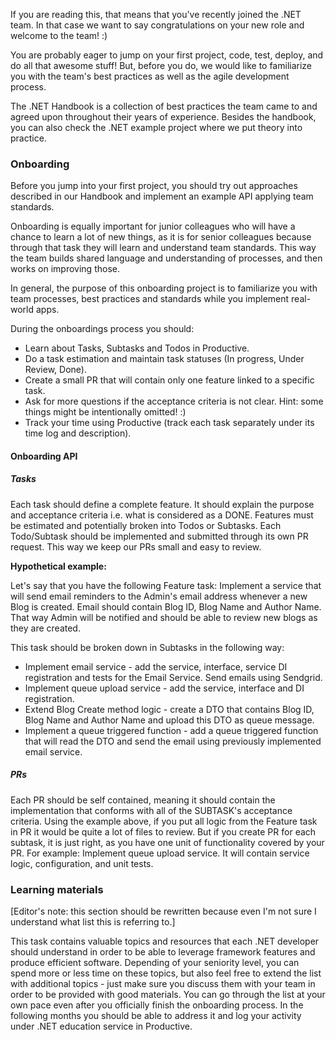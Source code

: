 If you are reading this, that means that you've recently joined the .NET team. In that case we want to say congratulations on your new role and welcome to the team! :)

You are probably eager to jump on your first project, code, test, deploy, and do all that awesome stuff! But, before you do, we would like to familiarize you with the team's best practices as well as the agile development process.

The .NET Handbook is a collection of best practices the team came to and agreed upon throughout their years of experience. Besides the handbook, you can also check the .NET example project where we put theory into practice.

### Onboarding

Before you jump into your first project, you should try out approaches described in our Handbook and implement an example API applying team standards.

Onboarding is equally important for junior colleagues who will have a chance to learn a lot of new things, as it is for senior colleagues because through that task they will learn and understand team standards. This way the team builds shared language and understanding of processes, and then works on improving those.

In general, the purpose of this onboarding project is to familiarize you with team processes, best practices and standards while you implement real-world apps.

During the onboardings process you should:

* Learn about Tasks, Subtasks and Todos in Productive.
* Do a task estimation and maintain task statuses (In progress, Under Review, Done).
* Create a small PR that will contain only one feature linked to a specific task.
* Ask for more questions if the acceptance criteria is not clear. Hint: some things might be intentionally omitted! :)
* Track your time using Productive (track each task separately under its time log and description).

#### Onboarding API

##### Tasks

Each task should define a complete feature. It should explain the purpose and acceptance criteria i.e. what is considered as a DONE. Features must be estimated and potentially broken into Todos or Subtasks. Each Todo/Subtask should be implemented and submitted through its own PR request. This way we keep our PRs small and easy to review.

__Hypothetical example:__

Let's say that you have the following Feature task:
    Implement a service that will send email reminders to the Admin's email address whenever a new Blog is created. Email should contain Blog ID, Blog Name and Author Name.
    That way Admin will be notified and should be able to review new blogs as they are created.

This task should be broken down in Subtasks in the following way:

  * Implement email service - add the service, interface, service DI registration and tests for the Email Service. Send emails using Sendgrid.
  * Implement queue upload service - add the service, interface and DI registration.
  * Extend Blog Create method logic - create a DTO that contains Blog ID, Blog Name and Author Name and upload this DTO as queue message.
  * Implement a queue triggered function - add a queue triggered function that will read the DTO and send the email using previously implemented email service.


##### PRs

Each PR should be self contained, meaning it should contain the implementation that conforms with all of the SUBTASK's acceptance criteria. Using the example above, if you put all logic from the Feature task in PR it would be quite a lot of files to review. But if you create PR for each subtask, it is just right, as you have one unit of functionality covered by your PR.
For example: Implement queue upload service. It will contain service logic, configuration, and unit tests.


### Learning materials
[Editor's note: this section should be rewritten because even I'm not sure I understand what list this is referring to.]

This task contains valuable topics and resources that each .NET developer should understand in order to be able to leverage framework features and produce efficient software.
Depending of your seniority level, you can spend more or less time on these topics, but also feel free to extend the list with additional topics - just make sure you discuss them with your team in order to be provided with good materials.
You can go through the list at your own pace even after you officially finish the onboarding process. In the following months you should be able to address it and log your activity under .NET education service in Productive.

